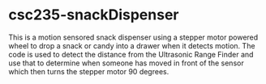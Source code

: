 # csc235-snackDispenser
This is a motion sensored snack dispenser using a stepper motor powered wheel to drop a snack or candy into a drawer when it detects motion. 
The code is used to detect the distance from the Ultrasonic Range Finder and use that to determine when someone has moved in front of the sensor which
then turns the stepper motor 90 degrees. 
